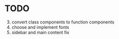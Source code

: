 # TODO

<!-- 1. change all margin and padding styles to use bootstrap utilities -->
<!-- 2. seperatation of concerns: styled components into seperate files -->

3. convert class components to function components
4. choose and implement fonts
5. sidebar and main content fix

